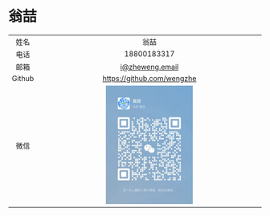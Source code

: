 # 翁喆

|        |      |
| :----: | :--: |
|  姓名  | 翁喆 |
|  电话  | 18800183317 |
|  邮箱  | i@zheweng.email |
| Github | https://github.com/wengzhe |
|  微信  | <img src="微信.jpg" width="40%" /> |
